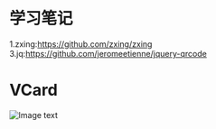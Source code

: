 学习笔记
===
1.zxing:https://github.com/zxing/zxing  
3.jq:https://github.com/jeromeetienne/jquery-qrcode  

VCard
===
![Image text](https://raw.githubusercontent.com/mynameiscuining/QRCode/master/QRCode/vcard.png)
